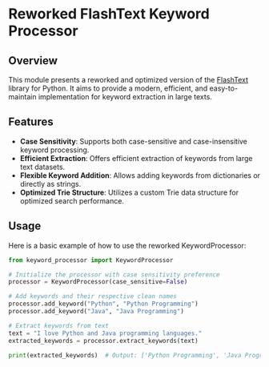 # Reworked FlashText Keyword Processor

## Overview

This module presents a reworked and optimized version of the [FlashText](https://pypi.org/project/flashtext/) library for Python. It aims to provide a modern, efficient, and easy-to-maintain implementation for keyword extraction in large texts.

## Features

- **Case Sensitivity**: Supports both case-sensitive and case-insensitive keyword processing.
- **Efficient Extraction**: Offers efficient extraction of keywords from large text datasets.
- **Flexible Keyword Addition**: Allows adding keywords from dictionaries or directly as strings.
- **Optimized Trie Structure**: Utilizes a custom Trie data structure for optimized search performance.

## Usage

Here is a basic example of how to use the reworked KeywordProcessor:

```python
from keyword_processor import KeywordProcessor

# Initialize the processor with case sensitivity preference
processor = KeywordProcessor(case_sensitive=False)

# Add keywords and their respective clean names
processor.add_keyword("Python", "Python Programming")
processor.add_keyword("Java", "Java Programming")

# Extract keywords from text
text = "I love Python and Java programming languages."
extracted_keywords = processor.extract_keywords(text)

print(extracted_keywords)  # Output: ['Python Programming', 'Java Programming']
```
